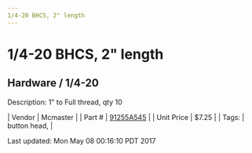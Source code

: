 ```yaml
---
1/4-20 BHCS, 2" length
---
```

# 1/4-20 BHCS, 2" length
## Hardware / 1/4-20
Description: 	1" to Full thread, qty 10 

| Vendor | Mcmaster | 
| Part # | [91255A545](https://www.mcmaster.com/#91255A545) | 
| Unit Price | $7.25 | 
| Tags: | button head,  | 

Last updated: Mon May 08 00:16:10 PDT 2017